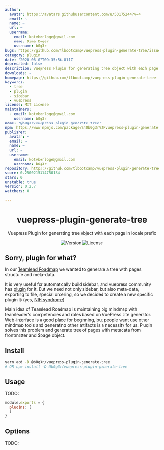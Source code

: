 ```yaml
---
author:
  avatar: https://avatars.githubusercontent.com/u/53175244?v=4
  email: ~
  name: ~
  url: ~
  username:
    email: kotvberloge@gmail.com
    name: Dima Boger
    username: b0g3r
bugs: https://github.com/tlbootcamp/vuepress-plugin-generate-tree/issues
category: plugin
date: '2020-06-07T09:35:56.811Z'
deprecated: false
description: Vuepress Plugin for generating tree object with each page in locale prefix
downloads: ~
homepage: https://github.com/tlbootcamp/vuepress-plugin-generate-tree
keywords:
  - tree
  - plugin
  - sidebar
  - vuepress
license: MIT License
maintainers:
  - email: kotvberloge@gmail.com
    username: b0g3r
name: '@b0g3r/vuepress-plugin-generate-tree'
npm: https://www.npmjs.com/package/%40b0g3r%2Fvuepress-plugin-generate-tree
publisher:
  avatar: ~
  email: ~
  name: ~
  url: ~
  username:
    email: kotvberloge@gmail.com
    username: b0g3r
repository: https://github.com/tlbootcamp/vuepress-plugin-generate-tree
score: 0.2500215314750134
stars: 0
unstable: true
version: 0.2.7
watchers: 0

---
```


<h1 align="center">vuepress-plugin-generate-tree</h1>
<div align="center">

Vuepress Plugin for generating tree object with each page in locale prefix


![Version](https://img.shields.io/npm/v/@b0g3r/vuepress-plugin-generate-tree?style=flat-square)
![License](https://img.shields.io/npm/l/@b0g3r/vuepress-plugin-generate-tree?style=flat-square)

</div>

## Sorry, plugin for what?
In our [Teamlead Roadmap](https://github.com/tlbootcamp/tlroadmap) we wanted to generate a tree with pages structure and meta-data.

It is very useful for automatically build sidebar, and vuepress community has [plugin](https://github.com/shanyuhai123/vuepress-plugin-auto-sidebar) for it. But we need not only sidebar, but also meta-data, exporting to file, special ordering, so we decided to create a new specific plugin 🙄 (yes, [NIH syndrome](https://en.wikipedia.org/wiki/Not_invented_here))

Main idea of Teamlead Roadmap is maintaining big mindmap with teamleader's competencies and roles based on VuePress site generator. Web-interface is a good place for beginning, but people want use other mindmap tools and generating other artifacts is a necessity for us. Plugin solves this problem and generate tree of pages with metadata from frontmatter and $page object.

## Install

```sh
yarn add -D @b0g3r/vuepress-plugin-generate-tree
# OR npm install -D @b0g3r/vuepress-plugin-generate-tree
```

## Usage
TODO:
```js
module.exports = {
  plugins: [
  ]
}
```

## Options
TODO: